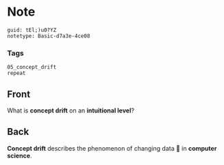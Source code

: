 # Note
```
guid: tEl;)u0?YZ
notetype: Basic-d7a3e-4ce08
```

### Tags
```
05_concept_drift
repeat
```

## Front
What is <b>concept drift</b> on an <b>intuitional level</b>?

## Back
<b>Concept drift</b> describes the phenomenon of changing data 💾 in
<b>computer science</b>.
